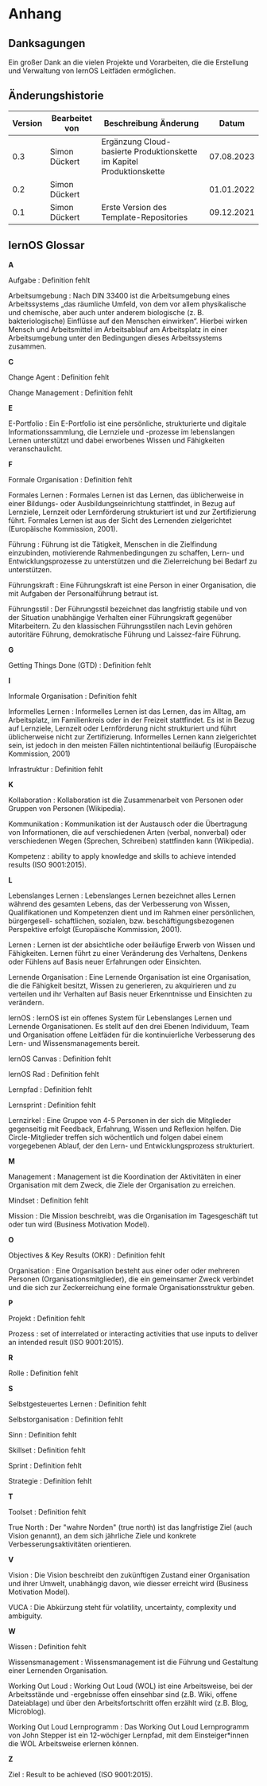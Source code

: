 # Anhang

## Danksagungen

Ein großer Dank an die vielen Projekte und Vorarbeiten, die die Erstellung und Verwaltung von lernOS Leitfäden ermöglichen.

## Änderungshistorie

| Version | Bearbeitet von | Beschreibung Änderung                                                 | Datum      |
| ------- | -------------- | --------------------------------------------------------------------- | ---------- |
| 0.3     | Simon Dückert  | Ergänzung Cloud-basierte Produktionskette im Kapitel Produktionskette | 07.08.2023 |
| 0.2     | Simon Dückert  |                                                                       | 01.01.2022 |
| 0.1     | Simon Dückert  | Erste Version des Template-Repositories                               | 09.12.2021 |

## lernOS Glossar

**A**

Aufgabe
: Definition fehlt

Arbeitsumgebung
: Nach DIN 33400 ist die Arbeitsumgebung eines Arbeitssystems „das räumliche Umfeld, von dem vor allem physikalische und chemische, aber auch unter anderem biologische (z. B. bakteriologische) Einflüsse auf den Menschen einwirken“. Hierbei wirken Mensch und Arbeitsmittel im Arbeitsablauf am Arbeitsplatz in einer Arbeitsumgebung unter den Bedingungen dieses Arbeitssystems zusammen.

**C**

Change Agent
: Definition fehlt

Change Management
: Definition fehlt

**E**

E-Portfolio
: Ein E-Portfolio ist eine persönliche, strukturierte und digitale Informationssammlung, die Lernziele und -prozesse im lebenslangen Lernen unterstützt und dabei erworbenes Wissen und Fähigkeiten veranschaulicht.

**F**

Formale Organisation
: Definition fehlt

Formales Lernen
: Formales Lernen ist das Lernen, das üblicherweise in einer Bildungs- oder Ausbildungseinrichtung stattfindet, in Bezug auf Lernziele, Lernzeit oder Lernförderung strukturiert ist und zur Zertifizierung führt. Formales Lernen ist aus der Sicht des Lernenden zielgerichtet (Europäische Kommission, 2001).

Führung
: Führung ist die Tätigkeit, Menschen in die Zielfindung einzubinden, motivierende Rahmenbedingungen zu schaffen, Lern- und Entwicklungsprozesse zu unterstützen und die Zielerreichung bei Bedarf zu unterstützen.

Führungskraft
: Eine Führungskraft ist eine Person in einer Organisation, die mit Aufgaben der Personalführung betraut ist.

Führungsstil
: Der Führungsstil bezeichnet das langfristig stabile und von der Situation unabhängige Verhalten einer Führungskraft gegenüber Mitarbeitern. Zu den klassischen Führungsstilen nach Levin gehören autoritäre Führung, demokratische Führung und Laissez-faire Führung.

**G**

Getting Things Done (GTD)
: Definition fehlt

**I**

Informale Organisation
: Definition fehlt

Informelles Lernen
: Informelles Lernen ist das Lernen, das im Alltag, am Arbeitsplatz, im Familienkreis oder in der Freizeit stattfindet. Es ist in Bezug auf Lernziele, Lernzeit oder Lernförderung nicht strukturiert und führt üblicherweise nicht zur Zertifizierung. Informelles Lernen kann zielgerichtet sein, ist jedoch in den meisten Fällen nichtintentional beiläufig (Europäische Kommission, 2001)

Infrastruktur
: Definition fehlt

**K**

Kollaboration
: Kollaboration ist die Zusammenarbeit von Personen oder Gruppen von Personen (Wikipedia).

Kommunikation
: Kommunikation ist der Austausch oder die Übertragung von Informationen, die auf verschiedenen Arten (verbal, nonverbal) oder verschiedenen Wegen (Sprechen, Schreiben) stattfinden kann (Wikipedia).

Kompetenz
: ability to apply knowledge and skills to achieve intended results (ISO 9001:2015).

**L**

Lebenslanges Lernen
: Lebenslanges Lernen bezeichnet alles Lernen während des gesamten Lebens, das der Verbesserung von Wissen, Qualifikationen und Kompetenzen dient und im Rahmen einer persönlichen, bürgergesell- schaftlichen, sozialen, bzw. beschäftigungsbezogenen Perspektive erfolgt (Europäische Kommission, 2001).

Lernen
: Lernen ist der absichtliche oder beiläufige Erwerb von Wissen und Fähigkeiten. Lernen führt zu einer Veränderung des Verhaltens, Denkens oder Fühlens auf Basis neuer Erfahrungen oder Einsichten.

Lernende Organisation
: Eine Lernende Organisation ist eine Organisation, die die Fähigkeit besitzt, Wissen zu generieren, zu akquirieren und zu verteilen und ihr Verhalten auf Basis neuer Erkenntnisse und Einsichten zu verändern.

lernOS
: lernOS ist ein offenes System für Lebenslanges Lernen und Lernende Organisationen. Es stellt auf den drei Ebenen Individuum, Team und Organisation offene Leitfäden für die kontinuierliche Verbesserung des Lern- und Wissensmanagements bereit.

lernOS Canvas
: Definition fehlt

lernOS Rad
: Definition fehlt

Lernpfad
: Definition fehlt

Lernsprint
: Definition fehlt

Lernzirkel
: Eine Gruppe von 4-5 Personen in der sich die Mitglieder gegenseitig mit Feedback, Erfahrung, Wissen und Reflexion helfen. Die Circle-Mitglieder treffen sich wöchentlich und folgen dabei einem vorgegebenen Ablauf, der den Lern- und Entwicklungsprozess  strukturiert.

**M**

Management
: Management ist die Koordination der Aktivitäten in einer Organisation mit dem Zweck, die Ziele der Organisation zu erreichen.

Mindset
: Definition fehlt

Mission
: Die Mission beschreibt, was die Organisation im Tagesgeschäft tut oder tun wird (Business Motivation Model).

**O**

Objectives & Key Results (OKR)
: Definition fehlt

Organisation
: Eine Organisation besteht aus einer oder oder mehreren Personen (Organisationsmitglieder), die ein gemeinsamer Zweck verbindet und die sich zur Zeckerreichung eine formale Organisationsstruktur geben.

**P**

Projekt
: Definition fehlt

Prozess
: set of interrelated or interacting activities that use inputs to deliver an intended result (ISO 9001:2015).

**R**

Rolle
: Definition fehlt

**S**

Selbstgesteuertes Lernen
: Definition fehlt

Selbstorganisation
: Definition fehlt

Sinn
: Definition fehlt

Skillset
: Definition fehlt

Sprint
: Definition fehlt

Strategie
: Definition fehlt

**T**

Toolset
: Definition fehlt

True North
: Der "wahre Norden" (true north) ist das langfristige Ziel (auch Vision genannt), an dem sich jährliche Ziele und konkrete Verbesserungsaktivitäten orientieren.

**V**

Vision
: Die Vision beschreibt den zukünftigen Zustand einer Organisation und ihrer Umwelt, unabhängig davon, wie diesser erreicht wird (Business Motivation Model).

VUCA
:  Die Abkürzung steht für volatility, uncertainty, complexity und ambiguity.

**W**

Wissen
: Definition fehlt

Wissensmanagement
:  Wissensmanagement ist die Führung und Gestaltung einer Lernenden Organisation.

Working Out Loud
: Working Out Loud (WOL) ist eine Arbeitsweise, bei der Arbeitsstände und -ergebnisse offen einsehbar sind (z.B. Wiki, offene Dateiablage) und über den Arbeitsfortschritt offen erzählt wird (z.B. Blog, Microblog).

Working Out Loud Lernprogramm
: Das Working Out Loud Lernprogramm von John Stepper ist ein 12-wöchiger Lernpfad, mit dem Einsteiger*innen die WOL Arbeitsweise erlernen können.

**Z**

Ziel
: Result to be achieved (ISO 9001:2015).
